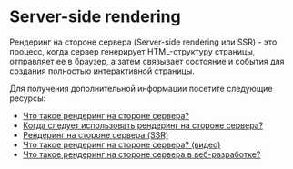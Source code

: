# Server-side rendering

Рендеринг на стороне сервера (Server-side rendering или SSR) - это процесс, когда сервер генерирует HTML-структуру страницы, отправляет ее в браузер, а затем связывает состояние и события для создания полностью интерактивной страницы.

Для получения дополнительной информации посетите следующие ресурсы:

- [Что такое рендеринг на стороне сервера?](https://www.educative.io/answers/what-is-server-side-rendering)
- [Когда следует использовать рендеринг на стороне сервера?](https://medium.com/@mbleigh/when-should-i-server-side-render-c2a383ff2d0f)
- [Рендеринг на стороне сервера (SSR)](https://vuejs.org/guide/scaling-up/ssr.html)
- [Что такое рендеринг на стороне сервера? (видео)](https://www.youtube.com/watch?v=GQzn7XRdzxY)
- [Что такое рендеринг на стороне сервера в веб-разработке?](https://www.youtube.com/watch?v=okvg3MRAPs0)
